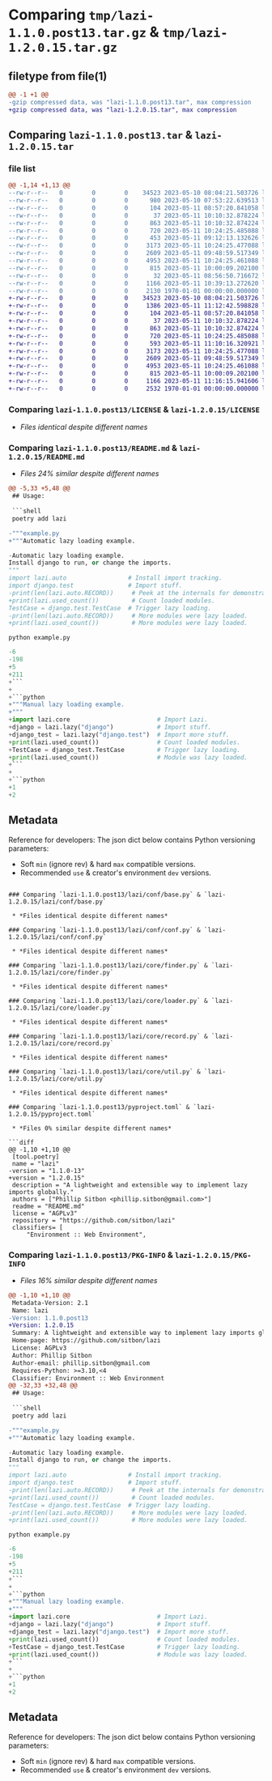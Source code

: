 # Comparing `tmp/lazi-1.1.0.post13.tar.gz` & `tmp/lazi-1.2.0.15.tar.gz`

## filetype from file(1)

```diff
@@ -1 +1 @@
-gzip compressed data, was "lazi-1.1.0.post13.tar", max compression
+gzip compressed data, was "lazi-1.2.0.15.tar", max compression
```

## Comparing `lazi-1.1.0.post13.tar` & `lazi-1.2.0.15.tar`

### file list

```diff
@@ -1,14 +1,13 @@
--rw-r--r--   0        0        0    34523 2023-05-10 08:04:21.503726 lazi-1.1.0.post13/LICENSE
--rw-r--r--   0        0        0      980 2023-05-10 07:53:22.639513 lazi-1.1.0.post13/README.md
--rw-r--r--   0        0        0      104 2023-05-11 08:57:20.841058 lazi-1.1.0.post13/lazi/auto.py
--rw-r--r--   0        0        0       37 2023-05-11 10:10:32.878224 lazi-1.1.0.post13/lazi/conf/all.py
--rw-r--r--   0        0        0      863 2023-05-11 10:10:32.874224 lazi-1.1.0.post13/lazi/conf/base.py
--rw-r--r--   0        0        0      720 2023-05-11 10:24:25.485088 lazi-1.1.0.post13/lazi/conf/conf.py
--rw-r--r--   0        0        0      453 2023-05-11 09:12:13.132626 lazi-1.1.0.post13/lazi/core/__init__.py
--rw-r--r--   0        0        0     3173 2023-05-11 10:24:25.477088 lazi-1.1.0.post13/lazi/core/finder.py
--rw-r--r--   0        0        0     2609 2023-05-11 09:48:59.517349 lazi-1.1.0.post13/lazi/core/loader.py
--rw-r--r--   0        0        0     4953 2023-05-11 10:24:25.461088 lazi-1.1.0.post13/lazi/core/record.py
--rw-r--r--   0        0        0      815 2023-05-11 10:00:09.202100 lazi-1.1.0.post13/lazi/core/util.py
--rw-r--r--   0        0        0       32 2023-05-11 08:56:50.716672 lazi-1.1.0.post13/lazi/lazi.py
--rw-r--r--   0        0        0     1166 2023-05-11 10:39:13.272620 lazi-1.1.0.post13/pyproject.toml
--rw-r--r--   0        0        0     2130 1970-01-01 00:00:00.000000 lazi-1.1.0.post13/PKG-INFO
+-rw-r--r--   0        0        0    34523 2023-05-10 08:04:21.503726 lazi-1.2.0.15/LICENSE
+-rw-r--r--   0        0        0     1386 2023-05-11 11:12:42.598828 lazi-1.2.0.15/README.md
+-rw-r--r--   0        0        0      104 2023-05-11 08:57:20.841058 lazi-1.2.0.15/lazi/auto.py
+-rw-r--r--   0        0        0       37 2023-05-11 10:10:32.878224 lazi-1.2.0.15/lazi/conf/all.py
+-rw-r--r--   0        0        0      863 2023-05-11 10:10:32.874224 lazi-1.2.0.15/lazi/conf/base.py
+-rw-r--r--   0        0        0      720 2023-05-11 10:24:25.485088 lazi-1.2.0.15/lazi/conf/conf.py
+-rw-r--r--   0        0        0      593 2023-05-11 11:10:16.320921 lazi-1.2.0.15/lazi/core/__init__.py
+-rw-r--r--   0        0        0     3173 2023-05-11 10:24:25.477088 lazi-1.2.0.15/lazi/core/finder.py
+-rw-r--r--   0        0        0     2609 2023-05-11 09:48:59.517349 lazi-1.2.0.15/lazi/core/loader.py
+-rw-r--r--   0        0        0     4953 2023-05-11 10:24:25.461088 lazi-1.2.0.15/lazi/core/record.py
+-rw-r--r--   0        0        0      815 2023-05-11 10:00:09.202100 lazi-1.2.0.15/lazi/core/util.py
+-rw-r--r--   0        0        0     1166 2023-05-11 11:16:15.941606 lazi-1.2.0.15/pyproject.toml
+-rw-r--r--   0        0        0     2532 1970-01-01 00:00:00.000000 lazi-1.2.0.15/PKG-INFO
```

### Comparing `lazi-1.1.0.post13/LICENSE` & `lazi-1.2.0.15/LICENSE`

 * *Files identical despite different names*

### Comparing `lazi-1.1.0.post13/README.md` & `lazi-1.2.0.15/README.md`

 * *Files 24% similar despite different names*

```diff
@@ -5,33 +5,48 @@
 ## Usage:
 
 ```shell
 poetry add lazi
 ```
 
 ```python
-"""example.py
+"""Automatic lazy loading example.
 
-Automatic lazy loading example.
 Install django to run, or change the imports.
 """
 import lazi.auto                 # Install import tracking.
 import django.test               # Import stuff.
-print(len(lazi.auto.RECORD))     # Peek at the internals for demonstration.
+print(lazi.used_count())         # Count loaded modules.
 TestCase = django.test.TestCase  # Trigger lazy loading.
-print(len(lazi.auto.RECORD))     # More modules were lazy loaded.
+print(lazi.used_count())         # More modules were lazy loaded.
 ```
 
 ```shell
 python example.py
 ```
 
 ```python
-6
-198
+5
+211
+```
+
+```python
+"""Manual lazy loading example.
+"""
+import lazi.core                        # Import Lazi.
+django = lazi.lazy("django")            # Import stuff.
+django_test = lazi.lazy("django.test")  # Import more stuff.
+print(lazi.used_count())                # Count loaded modules.
+TestCase = django_test.TestCase         # Trigger lazy loading.
+print(lazi.used_count())                # Module was lazy loaded.
+```
+
+```python
+1
+2
 ```
 
 ## Metadata
 
 Reference for developers: The json dict below contains Python versioning parameters:
 - Soft `min` (ignore rev) & hard `max` compatible versions.
 - Recommended `use` & creator's environment `dev` versions.
```

### Comparing `lazi-1.1.0.post13/lazi/conf/base.py` & `lazi-1.2.0.15/lazi/conf/base.py`

 * *Files identical despite different names*

### Comparing `lazi-1.1.0.post13/lazi/conf/conf.py` & `lazi-1.2.0.15/lazi/conf/conf.py`

 * *Files identical despite different names*

### Comparing `lazi-1.1.0.post13/lazi/core/finder.py` & `lazi-1.2.0.15/lazi/core/finder.py`

 * *Files identical despite different names*

### Comparing `lazi-1.1.0.post13/lazi/core/loader.py` & `lazi-1.2.0.15/lazi/core/loader.py`

 * *Files identical despite different names*

### Comparing `lazi-1.1.0.post13/lazi/core/record.py` & `lazi-1.2.0.15/lazi/core/record.py`

 * *Files identical despite different names*

### Comparing `lazi-1.1.0.post13/lazi/core/util.py` & `lazi-1.2.0.15/lazi/core/util.py`

 * *Files identical despite different names*

### Comparing `lazi-1.1.0.post13/pyproject.toml` & `lazi-1.2.0.15/pyproject.toml`

 * *Files 0% similar despite different names*

```diff
@@ -1,10 +1,10 @@
 [tool.poetry]
 name = "lazi"
-version = "1.1.0-13"
+version = "1.2.0.15"
 description = "A lightweight and extensible way to implement lazy imports globally."
 authors = ["Phillip Sitbon <phillip.sitbon@gmail.com>"]
 readme = "README.md"
 license = "AGPLv3"
 repository = "https://github.com/sitbon/lazi"
 classifiers= [
     "Environment :: Web Environment",
```

### Comparing `lazi-1.1.0.post13/PKG-INFO` & `lazi-1.2.0.15/PKG-INFO`

 * *Files 16% similar despite different names*

```diff
@@ -1,10 +1,10 @@
 Metadata-Version: 2.1
 Name: lazi
-Version: 1.1.0.post13
+Version: 1.2.0.15
 Summary: A lightweight and extensible way to implement lazy imports globally.
 Home-page: https://github.com/sitbon/lazi
 License: AGPLv3
 Author: Phillip Sitbon
 Author-email: phillip.sitbon@gmail.com
 Requires-Python: >=3.10,<4
 Classifier: Environment :: Web Environment
@@ -32,33 +32,48 @@
 ## Usage:
 
 ```shell
 poetry add lazi
 ```
 
 ```python
-"""example.py
+"""Automatic lazy loading example.
 
-Automatic lazy loading example.
 Install django to run, or change the imports.
 """
 import lazi.auto                 # Install import tracking.
 import django.test               # Import stuff.
-print(len(lazi.auto.RECORD))     # Peek at the internals for demonstration.
+print(lazi.used_count())         # Count loaded modules.
 TestCase = django.test.TestCase  # Trigger lazy loading.
-print(len(lazi.auto.RECORD))     # More modules were lazy loaded.
+print(lazi.used_count())         # More modules were lazy loaded.
 ```
 
 ```shell
 python example.py
 ```
 
 ```python
-6
-198
+5
+211
+```
+
+```python
+"""Manual lazy loading example.
+"""
+import lazi.core                        # Import Lazi.
+django = lazi.lazy("django")            # Import stuff.
+django_test = lazi.lazy("django.test")  # Import more stuff.
+print(lazi.used_count())                # Count loaded modules.
+TestCase = django_test.TestCase         # Trigger lazy loading.
+print(lazi.used_count())                # Module was lazy loaded.
+```
+
+```python
+1
+2
 ```
 
 ## Metadata
 
 Reference for developers: The json dict below contains Python versioning parameters:
 - Soft `min` (ignore rev) & hard `max` compatible versions.
 - Recommended `use` & creator's environment `dev` versions.
```

